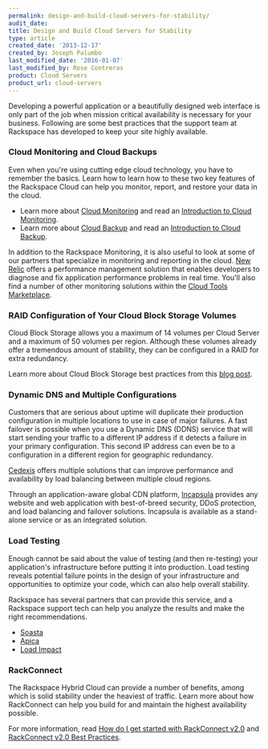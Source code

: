 ```yaml
---
permalink: design-and-build-cloud-servers-for-stability/
audit_date:
title: Design and Build Cloud Servers for Stability
type: article
created_date: '2013-12-17'
created_by: Joseph Palumbo
last_modified_date: '2016-01-07'
last_modified_by: Rose Contreras
product: Cloud Servers
product_url: cloud-servers
---
```


Developing a powerful application or a beautifully designed web
interface is only part of the job when mission critical availability is
necessary for your business. Following are some best practices that the
support team at Rackspace has developed to keep your site highly
available.

### Cloud Monitoring and Cloud Backups

Even when you're using cutting edge cloud technology, you have to
remember the basics. Learn how to learn how to these two key features of
the Rackspace Cloud can help you monitor, report, and restore your data
in the cloud.

-   Learn more about [Cloud Monitoring](/how-to/available-checks-for-rackspace-monitoring)
    and read an [Introduction to Cloud Monitoring](https://community.rackspace.com/products/f/25/t/1892.aspx).
-   Learn more about [Cloud Backup](/how-to/cloud-backup)
    and read an [Introduction to Cloud Backup](https://community.rackspace.com/products/f/25/t/1887.aspx).

In addition to the Rackspace Monitoring, it is also useful to look at
some of our partners that specialize in monitoring and reporting in the
cloud. [New Relic](https://cloudtools.rackspace.com/apps/347#!overview) offers a
performance management solution that enables developers to diagnose and
fix application performance problems in real time. You'll also find a
number of other monitoring solutions within the [Cloud Tools Marketplace](https://cloudtools.rackspace.com/home#!category/65).

### RAID Configuration of Your Cloud Block Storage Volumes

Cloud Block Storage allows you a maximum of 14 volumes per Cloud Server
and a maximum of 50 volumes per region. Although these volumes already
offer a tremendous amount of stability, they can be configured in a RAID
for extra redundancy.

Learn more about Cloud Block Storage best practices from this [blog post](http://www.rackspace.com/blog/best-practices-for-cloud-block-storage/).

### Dynamic DNS and Multiple Configurations

Customers that are serious about uptime will duplicate their production
configuration in multiple locations to use in case of major failures. A
fast failover is possible when you use a Dynamic DNS (DDNS) service that
will start sending your traffic to a different IP address if it detects
a failure in your primary configuration. This second IP address can even
be to a configuration in a different region for geographic redundancy.

[Cedexis](https://cloudtools.rackspace.com/listing?q=cedexis#!/list/page/1/search=cedexis)
offers multiple solutions that can improve performance and availability
by load balancing between multiple cloud regions.

Through an application-aware global CDN platform,
[Incapsula](https://cloudtools.rackspace.com/apps/201?restoreSearch=true#!overview)
provides any website and web application with best-of-breed security,
DDoS protection, and load balancing and failover solutions. Incapsula
is available as a stand-alone service or as an integrated solution.

### Load Testing

Enough cannot be said about the value of testing (and then re-testing)
your application's infrastructure before putting it into production.
Load testing reveals potential failure points in the design of your
infrastructure and opportunities to optimize your code, which can also
help overall stability.

Rackspace has several partners that can provide this service, and a
Rackspace support tech can help you analyze the results and make the
right recommendations.

-   [Soasta](https://cloudtools.rackspace.com/apps/381?restoreSearch=true#!overview)
-   [Apica](https://cloudtools.rackspace.com/apps/207?restoreSearch=true#!overview)
-   [Load Impact](https://cloudtools.rackspace.com/apps/897?restoreSearch=true#!overview)

### RackConnect

The Rackspace Hybrid Cloud can provide a number of benefits, among which
is solid stability under the heaviest of traffic. Learn more about how
RackConnect can help you build for and maintain the highest availability
possible.

For more information, read [How do I get started with RackConnect v2.0](/how-to/rackconnect-v20) and
[RackConnect v2.0 Best Practices](/how-to/rackconnect-v20-best-practices).
